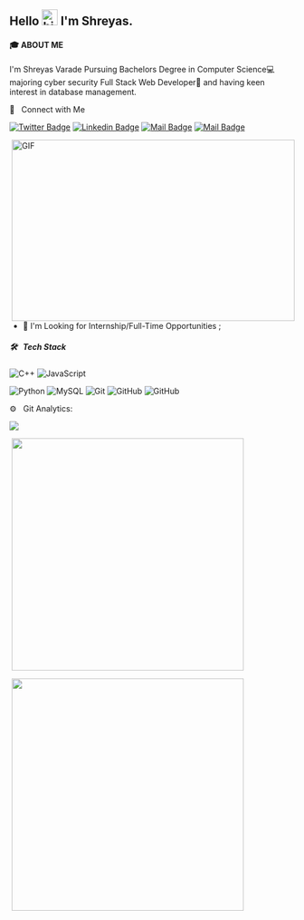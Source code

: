 ## Hello <img src="https://user-images.githubusercontent.com/1303154/88677602-1635ba80-d120-11ea-84d8-d263ba5fc3c0.gif" width="28px" alt="hi"> I'm Shreyas.
#### 🎓 ABOUT ME
I'm Shreyas Varade Pursuing Bachelors Degree in Computer Science💻 majoring cyber security Full Stack Web Developer🚀 and having keen interest in database management.

🤝 &nbsp; Connect with Me

[![Twitter Badge](https://img.shields.io/badge/-@shreyas-1ca0f1?style=flat&labelColor=1ca0f1&logo=twitter&logoColor=white&link=https://twitter.com/shreyasvarade_2)](https://twitter.com/shreyasvarade_2) [![Linkedin Badge](https://img.shields.io/badge/-ShreyasVarade-0e76a8?style=flat&labelColor=0e76a8&logo=linkedin&logoColor=white)](https://www.linkedin.com/in/shreyas-varade) [![Mail Badge](https://img.shields.io/badge/-@shreyas-e84393?style=flat&labelColor=e84393&logo=instagram&logoColor=white)](https://www.instagram.com/varade_shreyas/?hl=en) [![Mail Badge](https://img.shields.io/badge/-shreyas-c0392b?style=flat&labelColor=c0392b&logo=gmail&logoColor=white)](mailto:shreyasvarade0201@gmail.com)

<img align="right" alt="GIF" src="https://cdn.dribbble.com/users/45010/screenshots/14281687/media/79f87d23670e2144bd2d5e2742185c8e.png?compress=1&resize=1600x1200" width="500" height="320" />



<!-- TODO: Add last video link -->
- 💬 I'm Looking for Internship/Full-Time Opportunities ;
##### 🛠 &nbsp; Tech Stack

<!-- TODO: Make technologies links takes you to repositories -->
![C++](https://img.shields.io/badge/-C++-00599C?style=flat-square&logo=c)
![JavaScript](https://img.shields.io/badge/-JavaScript-black?style=flat-square&logo=javascript)

![Python](https://img.shields.io/badge/-Python-black?style=flat-square&logo=Python)
![MySQL](https://img.shields.io/badge/-MySQL-black?style=flat-square&logo=mysql)
![Git](https://img.shields.io/badge/-Git-black?style=flat-square&logo=git)
![GitHub](https://img.shields.io/badge/-GitHub-181717?style=flat-square&logo=github)
![GitHub](https://img.shields.io/badge/-Latex-information?style=flat-square&logo=latex)
<!--
![Nodejs](https://img.shields.io/badge/-Nodejs-black?style=flat-square&logo=Node.js)
![MongoDB](https://img.shields.io/badge/-MongoDB-black?style=flat-square&logo=mongodb)
![React](https://img.shields.io/badge/-React-black?style=flat-square&logo=react)
![Redux](https://img.shields.io/badge/-Redux-blueviolet?style=flat-square&logo=redux)
![Material UI](https://img.shields.io/badge/-Material%20UI-black?style=flat-square&logo=material-ui)
![Bootstrap](https://img.shields.io/badge/-Bootstrap-563D7C?style=flat-square&logo=bootstrap)
-->

⚙️ &nbsp; Git Analytics:
<p><img align="center" src="https://github-readme-stats.vercel.app/api?username=shreyas0201&theme=dark&show_icons=true" /></p>
<p>&nbsp;<img align="center" src="https://github-readme-stats.vercel.app/api/top-langs/?username=shreyas0201&theme=dark&layout=compact" width="410" /></p>
<p>&nbsp;<img align="center" src="https://github-readme-streak-stats.herokuapp.com/?user=shreyas0201&theme=dark&layout=compact" width="410" /></p>
